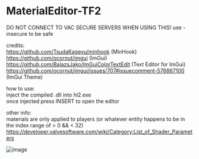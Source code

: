 # MaterialEditor-TF2
DO NOT CONNECT TO VAC SECURE SERVERS WHEN USING THIS! use -insecure to be safe

credits:\
https://github.com/TsudaKageyu/minhook (MinHook)\
https://github.com/ocornut/imgui (ImGui)\
https://github.com/BalazsJako/ImGuiColorTextEdit (Text Editor for ImGui)\
https://github.com/ocornut/imgui/issues/707#issuecomment-576867100 (ImGui Theme)

how to use:\
inject the compiled .dll into hl2.exe\
once injected press INSERT to open the editor

other info:\
materials are only applied to players (or whatever entity happens to be in the index range of > 0 && < 32)\
https://developer.valvesoftware.com/wiki/Category:List_of_Shader_Parameters

![image](https://i.imgur.com/zK234xP.png)
